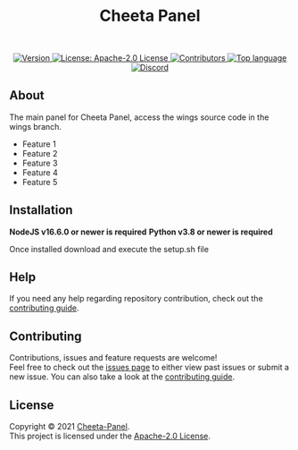<br />
<br />
<h1 align="center">Cheeta Panel</h1>
<br />
<p align="center">
    <a href="https://github.com/Cheeta-Panel/Cheeta-Panel/releases" target="_blank">
        <img alt="Version" src="https://img.shields.io/badge/version-1.0.0-blue.svg?style=for-the-badge&logo=github&cacheSeconds=2592000" />
    </a>
    <a href="https://www.apache.org/licenses/LICENSE-2.0" target="_blank">
        <img alt="License: Apache-2.0 License" src="https://img.shields.io/badge/License-Apache--2.0-blue?style=for-the-badge&logo=github" />
    </a>
    <a href="https://github.com/Astura-Studios/Astura/contributors" target="_blank">
        <img alt="Contributors" src="https://img.shields.io/github/contributors/Cheeta-Panel/Cheeta-Panel?color=blue&logo=github&style=for-the-badge">
    </a>
    <a href="https://github.com/Cheeta-Panel/Cheeta-Panel/search?l=typescript" target="_blank">
        <img alt="Top language" src="https://img.shields.io/github/languages/top/Cheeta-Panel/Cheeta-Panel?style=for-the-badge&logo=github">
    </a>
    <a href="https://discord.gg/p29S2tabAA/" target="_blank">
        <img alt="Discord" src="https://img.shields.io/discord/926386878247219201?style=for-the-badge&logo=discord" />
    </a>
</p>

## About
The main panel for Cheeta Panel, access the wings source code in the wings branch.

* Feature 1
* Feature 2
* Feature 3
* Feature 4
* Feature 5

## Installation
**NodeJS v16.6.0 or newer is required**
**Python v3.8 or newer is required**

Once installed download and execute the setup.sh file

## Help
If you need any help regarding repository contribution, check out the [contributing guide](https://github.com/Cheeta-Panel/Cheeta-Panel/blob/main/.github/CONTRIBUTING.md).

## Contributing
Contributions, issues and feature requests are welcome!<br />Feel free to check out the [issues page](https://github.com/Cheeta-Panel/Cheeta-Panel/issues) to either view past issues or submit a new issue. You can also take a look at the [contributing guide](https://github.com/Cheeta-Panel/Cheeta-Panel/blob/main/.github/CONTRIBUTING.md).


## License
Copyright :copyright: 2021 [Cheeta-Panel](https://github.com/Cheeta-Panel).<br />
This project is licensed under the [Apache-2.0 License](https://www.apache.org/licenses/LICENSE-2.0).
